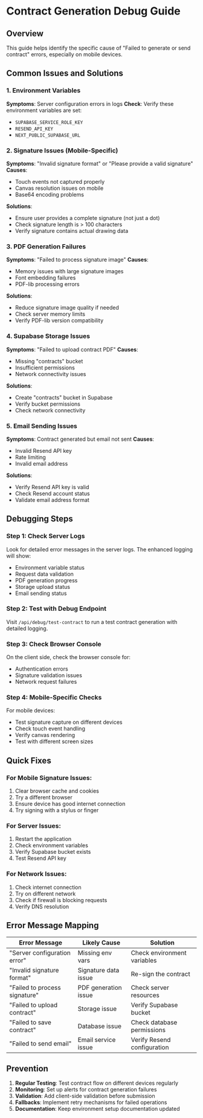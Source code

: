 # Contract Generation Debug Guide

## Overview

This guide helps identify the specific cause of "Failed to generate or send contract" errors, especially on mobile devices.

## Common Issues and Solutions

### 1. Environment Variables

**Symptoms**: Server configuration errors in logs
**Check**: Verify these environment variables are set:

- `SUPABASE_SERVICE_ROLE_KEY`
- `RESEND_API_KEY`
- `NEXT_PUBLIC_SUPABASE_URL`

### 2. Signature Issues (Mobile-Specific)

**Symptoms**: "Invalid signature format" or "Please provide a valid signature"
**Causes**:

- Touch events not captured properly
- Canvas resolution issues on mobile
- Base64 encoding problems

**Solutions**:

- Ensure user provides a complete signature (not just a dot)
- Check signature length is > 100 characters
- Verify signature contains actual drawing data

### 3. PDF Generation Failures

**Symptoms**: "Failed to process signature image"
**Causes**:

- Memory issues with large signature images
- Font embedding failures
- PDF-lib processing errors

**Solutions**:

- Reduce signature image quality if needed
- Check server memory limits
- Verify PDF-lib version compatibility

### 4. Supabase Storage Issues

**Symptoms**: "Failed to upload contract PDF"
**Causes**:

- Missing "contracts" bucket
- Insufficient permissions
- Network connectivity issues

**Solutions**:

- Create "contracts" bucket in Supabase
- Verify bucket permissions
- Check network connectivity

### 5. Email Sending Issues

**Symptoms**: Contract generated but email not sent
**Causes**:

- Invalid Resend API key
- Rate limiting
- Invalid email address

**Solutions**:

- Verify Resend API key is valid
- Check Resend account status
- Validate email address format

## Debugging Steps

### Step 1: Check Server Logs

Look for detailed error messages in the server logs. The enhanced logging will show:

- Environment variable status
- Request data validation
- PDF generation progress
- Storage upload status
- Email sending status

### Step 2: Test with Debug Endpoint

Visit `/api/debug/test-contract` to run a test contract generation with detailed logging.

### Step 3: Check Browser Console

On the client side, check the browser console for:

- Authentication errors
- Signature validation issues
- Network request failures

### Step 4: Mobile-Specific Checks

For mobile devices:

- Test signature capture on different devices
- Check touch event handling
- Verify canvas rendering
- Test with different screen sizes

## Quick Fixes

### For Mobile Signature Issues:

1. Clear browser cache and cookies
2. Try a different browser
3. Ensure device has good internet connection
4. Try signing with a stylus or finger

### For Server Issues:

1. Restart the application
2. Check environment variables
3. Verify Supabase bucket exists
4. Test Resend API key

### For Network Issues:

1. Check internet connection
2. Try on different network
3. Check if firewall is blocking requests
4. Verify DNS resolution

## Error Message Mapping

| Error Message                 | Likely Cause         | Solution                    |
| ----------------------------- | -------------------- | --------------------------- |
| "Server configuration error"  | Missing env vars     | Check environment variables |
| "Invalid signature format"    | Signature data issue | Re-sign the contract        |
| "Failed to process signature" | PDF generation issue | Check server resources      |
| "Failed to upload contract"   | Storage issue        | Verify Supabase bucket      |
| "Failed to save contract"     | Database issue       | Check database permissions  |
| "Failed to send email"        | Email service issue  | Verify Resend configuration |

## Prevention

1. **Regular Testing**: Test contract flow on different devices regularly
2. **Monitoring**: Set up alerts for contract generation failures
3. **Validation**: Add client-side validation before submission
4. **Fallbacks**: Implement retry mechanisms for failed operations
5. **Documentation**: Keep environment setup documentation updated
